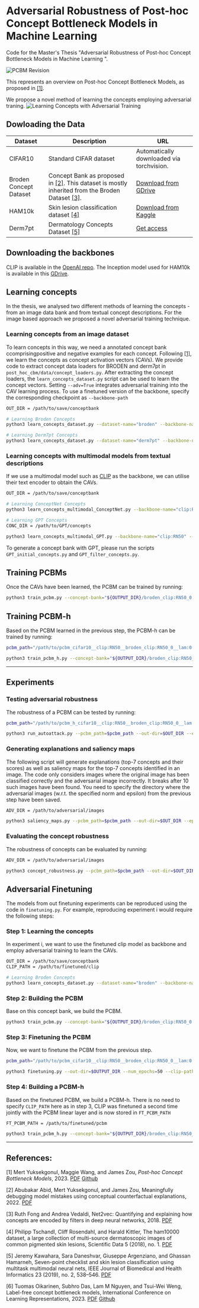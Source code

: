 # Adversarial Robustness of Post-hoc Concept Bottleneck Models in Machine Learning

Code for the Master's Thesis "Adversarial Robustness of Post-hoc Concept Bottleneck Models in Machine Learning
". 

![PCBM Revision](https://github.com/MariaBulychev/Thesis_5/blob/master/pcbm_revision__3.png?raw=true "PCBM Revision Image")

This represents an overview on Post-hoc Concept Bottleneck Models, as proposed in [[1]](https://arxiv.org/pdf/2205.15480.pdf). 

We propose a novel method of learning the concepts employing adversarial traning. 
![Learning Concepts with Adversarial Training](https://github.com/MariaBulychev/Thesis_5/blob/master/adv_conc___.png?raw=true "PCBM Revision Image")

## Dowloading the Data 

| Dataset | Description | URL |
| ------- | ----------- | --- |
| CIFAR10 | Standard CIFAR dataset | Automatically downloaded via torchvision. |
| Broden Concept Dataset | Concept Bank as proposed in [[2]](https://arxiv.org/pdf/2106.12723.pdf). This dataset is mostly inherited from the Broden Dataset [[3]](https://arxiv.org/pdf/1801.03454.pdf). | [Download from GDrive](https://drive.google.com/file/d/1_yxGcveFcKetoB783H3iv3oiqXHYArT-/view?pli=1) |
| HAM10k | Skin lesion classification dataset [[4]](https://www.nature.com/articles/sdata2018161)  | [Download from Kaggle](https://www.kaggle.com/datasets/kmader/skin-cancer-mnist-ham10000) |
| Derm7pt | Dermatology Concepts Dataset [[5]](https://ieeexplore.ieee.org/document/8333693) | [Get access](https://derm.cs.sfu.ca/Welcome.html) | 

## Downloading the backbones

CLIP is available in the [OpenAI repo](https://github.com/openai/CLIP). The Inception model used for HAM10k is available in this [GDrive](https://drive.google.com/uc?id=1ToT8ifJ5lcWh8Ix19ifWlMcMz9UZXcmo).

## Learning concepts 

In the thesis, we analysed two different methods of learning the concepts - from an image data bank and from textual concept descriptions. For the image based approach we proposed a novel adversarial training technique.

### Learning concepts from an image dataset

To learn concepts in this way, we need a annotated concept bank ccomprisingpositive and negative examples for each concept. Following [[1]](https://arxiv.org/pdf/2205.15480.pdf), we learn the concepts as concept activation vectors (CAVs).
We provide code to extract concept data loaders for BRODEN and derm7pt in `post_hoc_cbm/data/concept_loaders.py`. After extracting the concept loaders, the `learn_concepts_dataset.py` script can be used to learn the concept vectors. Setting `--adv=True` integrates adversarial training into the CAV learning process. To use a finetuned version of the backbone, specify the corresponding checkpoint as `--backbone-path`

```bash
OUT_DIR = /path/to/save/conceptbank

# Learning Broden Concepts
python3 learn_concepts_dataset.py --dataset-name="broden" --backbone-name="clip:RN50" --C 0.001 0.01 0.1 1.0 10.0 --n-samples=50 --out-dir=$OUT_DIR

# Learning Derm7pt Concepts
python3 learn_concepts_dataset.py --dataset-name="derm7pt" --backbone-name="ham10000_inception" --C 0.001 0.01 0.1 1.0 10.0 --n-samples=50 --out-dir=$OUT_DIR
```

### Learning concepts with multimodal models from textual descriptions 

If we use a multimodal model such as [CLIP](https://arxiv.org/pdf/2103.00020.pdf) as the backbone, we can utilise their text encoder to obtain the CAVs. 

```bash
OUT_DIR = /path/to/save/conceptbank

# Learning ConceptNet Concepts
python3 learn_concepts_multimodal_ConceptNet.py --backbone-name="clip:RN50" --out-dir=$OUT_DIR --recurse=1

# Learning GPT Concepts
CONC_DIR = /path/to/GPT/concepts

python3 learn_concepts_multimodal_GPT.py --backbone-name="clip:RN50" --out-dir=$OUT_DIR --concept-file-path=$CONC_DIR --recurse=1
```

To generate a concept bank with GPT, please run the scripts `GPT_initial_concepts.py` and `GPT_filter_concepts.py`. 

## Training PCBMs

Once the CAVs have been learned, the PCBM can be trained by running:

```bash
python3 train_pcbm.py --concept-bank="${OUTPUT_DIR}/broden_clip:RN50_0.1_50.pkl" --dataset="cifar10" --backbone-name="clip:RN50" --out-dir=$OUTPUT_DIR --lam=2e-4
```

## Training PCBM-h

Based on the PCBM learned in the previous step, the PCBM-h can be trained by running: 

```bash
pcbm_path="/path/to/pcbm_cifar10__clip:RN50__broden_clip:RN50_0__lam:0.0002__alpha:0.99__seed:42.ckpt"

python3 train_pcbm_h.py --concept-bank="${OUTPUT_DIR}/broden_clip:RN50_0.1_50.pkl" --pcbm-path=$pcbm_path --out-dir=$OUTPUT_DIR --lam=2e-4 --dataset="cifar10"
```
---

## Experiments 

### Testing adversarial robustness 

The robustness of a PCBM can be tested by running:

```bash
pcbm_path="/path/to/pcbm_h_cifar10__clip:RN50__broden_clip:RN50_0__lam:0.0002__alpha:0.99__seed:42.ckpt"

python3 run_autoattack.py --pcbm_path=$pcbm_path --out-dir=$OUT_DIR --eps=0.001 --norm='Linf'
```

### Generating explanations and saliency maps  

The following script will generate explanations (top-7 concepts and their scores) as well as 
saliency maps for the top-7 concepts identified in an image.  The code only considers images where the original image has been classified correctly and the adversarial image incorrectly. It breaks after 10 such images have been found. You need to specify the directory where the adversarial images (w.r.t. the specified norm and epsilon) from the previous step have been saved. 

```bash
ADV_DIR = /path/to/adversarial/images

python3 saliency_maps.py --pcbm_path=$pcbm_path --out-dir=$OUT_DIR --eps=0.001 --norm='Linf' --adv-dir=$ADV_DIR
```

### Evaluating the concept robustness

The robustness of concepts can be evaluated by running:

```bash
ADV_DIR = /path/to/adversarial/images

python3 concept_robustness.py --pcbm_path=$pcbm_path --out-dir=$OUT_DIR --eps=0.001 --norm='Linf' --adv-dir=$ADV_DIR
```

## Adversarial Finetuning

The models from out finetuning experiments can be reproduced using the code in `finetuning.py`. For example, reproducing experiment i would require the following steps:

### Step 1: Learning the concepts 
In experiment i, we want to use the finetuned clip model as backbone and employ adversarial training to learn the CAVs. 

```bash
OUT_DIR = /path/to/save/conceptbank
CLIP_PATH = /path/to/finetuned/clip

# Learning Broden Concepts
python3 learn_concepts_dataset.py --dataset-name="broden" --backbone-name="clip:RN50" --backbone-path=$CLIP_PATH --C 0.001 0.01 0.1 1.0 10.0 --n-samples=50 --out-dir=$OUT_DIR --adv-conc=True
```

### Step 2: Building the PCBM
Base on this concept bank, we build the PCBM.

```bash
python3 train_pcbm.py --concept-bank="${OUTPUT_DIR}/broden_clip:RN50_0.1_50.pkl" --dataset="cifar10" --backbone-name="clip:RN50" --finetuned-clip-path=$CLIP_PATH --out-dir=$OUTPUT_DIR --lam=2e-4
```

### Step 3: Finetuning the PCBM
Now, we want to finetune the PCBM from the previous step.
```bash
pcbm_path="/path/to/pcbm_cifar10__clip:RN50__broden_clip:RN50_0__lam:0.0002__alpha:0.99__seed:42.ckpt"

python3 finetuning.py --out-dir=$OUTPUT_DIR --num_epochs=50 --clip-path=$CLIP_PATH --pcbm-path=$pcbm_path
```

### Step 4: Building a PCBM-h
Based on the finetuned PCBM, we build a PCBM-h. There is no need to specify `CLIP_PATH` here as in step 3, CLIP was finetuned a second time jointly with the PCBM linear layer and is now stored in `FT_PCBM_PATH`

```bash
FT_PCBM_PATH = /path/to/finetuned/pcbm

python3 train_pcbm_h.py --concept-bank="${OUTPUT_DIR}/broden_clip:RN50_0.1_50.pkl" --pcbm-path=$pcbm_path --finetuning-path=$FT_PCBM_PATH --out-dir=$OUTPUT_DIR --lam=2e-4 --dataset="cifar10"
```

---
## References:
<a id="ref1">[1]</a> Mert Yuksekgonul, Maggie Wang, and James Zou, *Post-hoc Concept Bottleneck Models*, 2023. [PDF](https://arxiv.org/pdf/2205.15480.pdf) [Github](https://github.com/mertyg/post-hoc-cbm)

<a id="ref1">[2]</a> Abubakar Abid, Mert Yuksekgonul, and James Zou, Meaningfully debugging model mistakes using conceptual counterfactual explanations, 2022. [PDF](https://arxiv.org/pdf/2106.12723.pdf)

<a id="ref1">[3]</a> Ruth Fong and Andrea Vedaldi, Net2vec: Quantifying and explaining how concepts are encoded by filters in deep neural networks, 2018. [PDF](https://arxiv.org/pdf/1801.03454.pdf)

<a id="ref1">[4]</a> Philipp Tschandl, Cliff Rosendahl, and Harald Kittler, The ham10000 dataset, a large collection of multi-source dermatoscopic images of common pigmented skin lesions, Scientific Data 5 (2018), no. 1. [PDF](https://www.nature.com/articles/sdata2018161)

<a id="ref1">[5]</a> Jeremy Kawahara, Sara Daneshvar, Giuseppe Argenziano, and Ghassan Hamarneh, Seven-point checklist and skin lesion classification using multitask multimodal neural nets, IEEE Journal of Biomedical and Health Informatics 23 (2019), no. 2, 538–546. [PDF](https://ieeexplore.ieee.org/document/8333693)

<a id="ref1">[6]</a> Tuomas Oikarinen, Subhro Das, Lam M Nguyen, and Tsui-Wei Weng, Label-free concept bottleneck models, International Conference on Learning Representations, 2023. [PDF](https://arxiv.org/pdf/2304.06129.pdf) [Github](https://github.com/Trustworthy-ML-Lab/Label-free-CBM)

